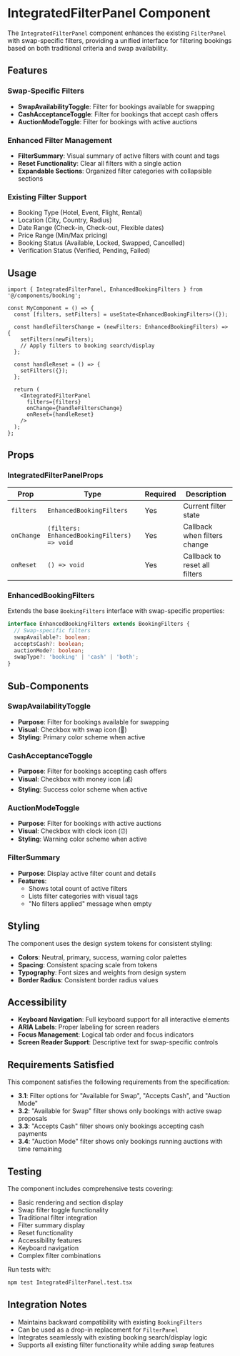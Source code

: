 # IntegratedFilterPanel Component

The `IntegratedFilterPanel` component enhances the existing `FilterPanel` with swap-specific filters, providing a unified interface for filtering bookings based on both traditional criteria and swap availability.

## Features

### Swap-Specific Filters
- **SwapAvailabilityToggle**: Filter for bookings available for swapping
- **CashAcceptanceToggle**: Filter for bookings that accept cash offers  
- **AuctionModeToggle**: Filter for bookings with active auctions

### Enhanced Filter Management
- **FilterSummary**: Visual summary of active filters with count and tags
- **Reset Functionality**: Clear all filters with a single action
- **Expandable Sections**: Organized filter categories with collapsible sections

### Existing Filter Support
- Booking Type (Hotel, Event, Flight, Rental)
- Location (City, Country, Radius)
- Date Range (Check-in, Check-out, Flexible dates)
- Price Range (Min/Max pricing)
- Booking Status (Available, Locked, Swapped, Cancelled)
- Verification Status (Verified, Pending, Failed)

## Usage

```tsx
import { IntegratedFilterPanel, EnhancedBookingFilters } from '@/components/booking';

const MyComponent = () => {
  const [filters, setFilters] = useState<EnhancedBookingFilters>({});

  const handleFiltersChange = (newFilters: EnhancedBookingFilters) => {
    setFilters(newFilters);
    // Apply filters to booking search/display
  };

  const handleReset = () => {
    setFilters({});
  };

  return (
    <IntegratedFilterPanel
      filters={filters}
      onChange={handleFiltersChange}
      onReset={handleReset}
    />
  );
};
```

## Props

### IntegratedFilterPanelProps

| Prop | Type | Required | Description |
|------|------|----------|-------------|
| `filters` | `EnhancedBookingFilters` | Yes | Current filter state |
| `onChange` | `(filters: EnhancedBookingFilters) => void` | Yes | Callback when filters change |
| `onReset` | `() => void` | Yes | Callback to reset all filters |

### EnhancedBookingFilters

Extends the base `BookingFilters` interface with swap-specific properties:

```typescript
interface EnhancedBookingFilters extends BookingFilters {
  // Swap-specific filters
  swapAvailable?: boolean;
  acceptsCash?: boolean;
  auctionMode?: boolean;
  swapType?: 'booking' | 'cash' | 'both';
}
```

## Sub-Components

### SwapAvailabilityToggle
- **Purpose**: Filter for bookings available for swapping
- **Visual**: Checkbox with swap icon (🔄)
- **Styling**: Primary color scheme when active

### CashAcceptanceToggle  
- **Purpose**: Filter for bookings accepting cash offers
- **Visual**: Checkbox with money icon (💰)
- **Styling**: Success color scheme when active

### AuctionModeToggle
- **Purpose**: Filter for bookings with active auctions
- **Visual**: Checkbox with clock icon (⏰)  
- **Styling**: Warning color scheme when active

### FilterSummary
- **Purpose**: Display active filter count and details
- **Features**: 
  - Shows total count of active filters
  - Lists filter categories with visual tags
  - "No filters applied" message when empty

## Styling

The component uses the design system tokens for consistent styling:

- **Colors**: Neutral, primary, success, warning color palettes
- **Spacing**: Consistent spacing scale from tokens
- **Typography**: Font sizes and weights from design system
- **Border Radius**: Consistent border radius values

## Accessibility

- **Keyboard Navigation**: Full keyboard support for all interactive elements
- **ARIA Labels**: Proper labeling for screen readers
- **Focus Management**: Logical tab order and focus indicators
- **Screen Reader Support**: Descriptive text for swap-specific controls

## Requirements Satisfied

This component satisfies the following requirements from the specification:

- **3.1**: Filter options for "Available for Swap", "Accepts Cash", and "Auction Mode"
- **3.2**: "Available for Swap" filter shows only bookings with active swap proposals
- **3.3**: "Accepts Cash" filter shows only bookings accepting cash payments
- **3.4**: "Auction Mode" filter shows only bookings running auctions with time remaining

## Testing

The component includes comprehensive tests covering:

- Basic rendering and section display
- Swap filter toggle functionality
- Traditional filter integration
- Filter summary display
- Reset functionality
- Accessibility features
- Keyboard navigation
- Complex filter combinations

Run tests with:
```bash
npm test IntegratedFilterPanel.test.tsx
```

## Integration Notes

- Maintains backward compatibility with existing `BookingFilters`
- Can be used as a drop-in replacement for `FilterPanel`
- Integrates seamlessly with existing booking search/display logic
- Supports all existing filter functionality while adding swap features